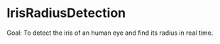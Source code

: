 # IrisRadiusDetection

Goal: To detect the iris of an human eye and find its radius in real time.


          
